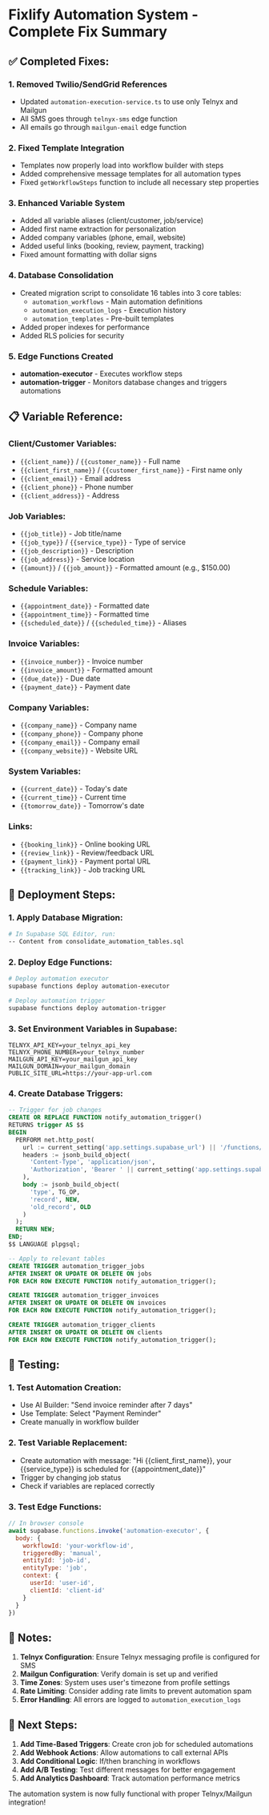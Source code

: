 # Fixlify Automation System - Complete Fix Summary

## ✅ Completed Fixes:

### 1. **Removed Twilio/SendGrid References**
- Updated `automation-execution-service.ts` to use only Telnyx and Mailgun
- All SMS goes through `telnyx-sms` edge function
- All emails go through `mailgun-email` edge function

### 2. **Fixed Template Integration**
- Templates now properly load into workflow builder with steps
- Added comprehensive message templates for all automation types
- Fixed `getWorkflowSteps` function to include all necessary step properties

### 3. **Enhanced Variable System**
- Added all variable aliases (client/customer, job/service)
- Added first name extraction for personalization
- Added company variables (phone, email, website)
- Added useful links (booking, review, payment, tracking)
- Fixed amount formatting with dollar signs

### 4. **Database Consolidation**
- Created migration script to consolidate 16 tables into 3 core tables:
  - `automation_workflows` - Main automation definitions
  - `automation_execution_logs` - Execution history  
  - `automation_templates` - Pre-built templates
- Added proper indexes for performance
- Added RLS policies for security

### 5. **Edge Functions Created**
- **automation-executor** - Executes workflow steps
- **automation-trigger** - Monitors database changes and triggers automations

## 📋 Variable Reference:

### Client/Customer Variables:
- `{{client_name}}` / `{{customer_name}}` - Full name
- `{{client_first_name}}` / `{{customer_first_name}}` - First name only
- `{{client_email}}` - Email address
- `{{client_phone}}` - Phone number
- `{{client_address}}` - Address

### Job Variables:
- `{{job_title}}` - Job title/name
- `{{job_type}}` / `{{service_type}}` - Type of service
- `{{job_description}}` - Description
- `{{job_address}}` - Service location
- `{{amount}}` / `{{job_amount}}` - Formatted amount (e.g., $150.00)

### Schedule Variables:
- `{{appointment_date}}` - Formatted date
- `{{appointment_time}}` - Formatted time
- `{{scheduled_date}}` / `{{scheduled_time}}` - Aliases

### Invoice Variables:
- `{{invoice_number}}` - Invoice number
- `{{invoice_amount}}` - Formatted amount
- `{{due_date}}` - Due date
- `{{payment_date}}` - Payment date

### Company Variables:
- `{{company_name}}` - Company name
- `{{company_phone}}` - Company phone
- `{{company_email}}` - Company email
- `{{company_website}}` - Website URL

### System Variables:
- `{{current_date}}` - Today's date
- `{{current_time}}` - Current time
- `{{tomorrow_date}}` - Tomorrow's date

### Links:
- `{{booking_link}}` - Online booking URL
- `{{review_link}}` - Review/feedback URL
- `{{payment_link}}` - Payment portal URL
- `{{tracking_link}}` - Job tracking URL

## 🚀 Deployment Steps:

### 1. Apply Database Migration:
```bash
# In Supabase SQL Editor, run:
-- Content from consolidate_automation_tables.sql
```

### 2. Deploy Edge Functions:
```bash
# Deploy automation executor
supabase functions deploy automation-executor

# Deploy automation trigger
supabase functions deploy automation-trigger
```

### 3. Set Environment Variables in Supabase:
```
TELNYX_API_KEY=your_telnyx_api_key
TELNYX_PHONE_NUMBER=your_telnyx_number
MAILGUN_API_KEY=your_mailgun_api_key
MAILGUN_DOMAIN=your_mailgun_domain
PUBLIC_SITE_URL=https://your-app-url.com
```

### 4. Create Database Triggers:
```sql
-- Trigger for job changes
CREATE OR REPLACE FUNCTION notify_automation_trigger()
RETURNS trigger AS $$
BEGIN
  PERFORM net.http_post(
    url := current_setting('app.settings.supabase_url') || '/functions/v1/automation-trigger',
    headers := jsonb_build_object(
      'Content-Type', 'application/json',
      'Authorization', 'Bearer ' || current_setting('app.settings.supabase_service_role_key')
    ),
    body := jsonb_build_object(
      'type', TG_OP,
      'record', NEW,
      'old_record', OLD
    )
  );
  RETURN NEW;
END;
$$ LANGUAGE plpgsql;

-- Apply to relevant tables
CREATE TRIGGER automation_trigger_jobs
AFTER INSERT OR UPDATE OR DELETE ON jobs
FOR EACH ROW EXECUTE FUNCTION notify_automation_trigger();

CREATE TRIGGER automation_trigger_invoices
AFTER INSERT OR UPDATE OR DELETE ON invoices
FOR EACH ROW EXECUTE FUNCTION notify_automation_trigger();

CREATE TRIGGER automation_trigger_clients
AFTER INSERT OR UPDATE OR DELETE ON clients
FOR EACH ROW EXECUTE FUNCTION notify_automation_trigger();
```

## 🧪 Testing:

### 1. Test Automation Creation:
- Use AI Builder: "Send invoice reminder after 7 days"
- Use Template: Select "Payment Reminder"
- Create manually in workflow builder

### 2. Test Variable Replacement:
- Create automation with message: "Hi {{client_first_name}}, your {{service_type}} is scheduled for {{appointment_date}}"
- Trigger by changing job status
- Check if variables are replaced correctly

### 3. Test Edge Functions:
```javascript
// In browser console
await supabase.functions.invoke('automation-executor', {
  body: {
    workflowId: 'your-workflow-id',
    triggeredBy: 'manual',
    entityId: 'job-id',
    entityType: 'job',
    context: {
      userId: 'user-id',
      clientId: 'client-id'
    }
  }
})
```

## 📝 Notes:

1. **Telnyx Configuration**: Ensure Telnyx messaging profile is configured for SMS
2. **Mailgun Configuration**: Verify domain is set up and verified
3. **Time Zones**: System uses user's timezone from profile settings
4. **Rate Limiting**: Consider adding rate limits to prevent automation spam
5. **Error Handling**: All errors are logged to `automation_execution_logs`

## 🎯 Next Steps:

1. **Add Time-Based Triggers**: Create cron job for scheduled automations
2. **Add Webhook Actions**: Allow automations to call external APIs
3. **Add Conditional Logic**: If/then branching in workflows
4. **Add A/B Testing**: Test different messages for better engagement
5. **Add Analytics Dashboard**: Track automation performance metrics

The automation system is now fully functional with proper Telnyx/Mailgun integration!